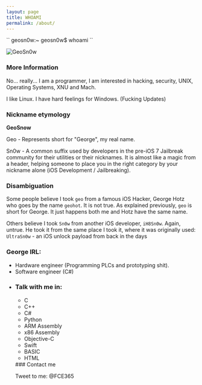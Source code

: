 ```yaml
---
layout: page
title: WHOAMI
permalink: /about/
---
```

<p>
``
geosn0w:~ geosn0w$ whoami
``
</p>
<img src="https://image.ibb.co/mkXiMn/lol.png" alt="GeoSn0w">

### More Information

No... really... I am a programmer, I am interested in hacking, security, UNIX, Operating Systems, XNU and Mach.

I like Linux. I have hard feelings for Windows. (Fucking Updates)

### Nickname etymology 
<b>GeoSnow</b>

Geo - Represents short for "George", my real name.

Sn0w - A common suffix used by developers in the pre-iOS 7 Jailbreak community for their utilities or their nicknames. It is almost like a magic from a header, helping someone to place you in the right category by your nickname alone (iOS Development / Jailbreaking).

### Disambiguation
Some people believe I took `geo` from a famous iOS Hacker, George Hotz who goes by the name `geohot`. It is not true. As explained previously, `geo` is short for George. It just happens both me and Hotz have the same name. 

Others believe I took `Sn0w` from another iOS developer, `iH8Sn0w`. Again, untrue. He took it from the same place I took it, where it was originally used: `UltraSn0w` - an iOS unlock payload from back in the days

### George IRL:
<ul>
<li>Hardware engineer (Programming PLCs and prototyping shit).</li>
<li>Software engineer (C#)<li>

### Talk with me in:
<ul>
<li>C</li>
<li>C++</li>
<li>C#</li>
<li>Python</li>
<li>ARM Assembly</li>
<li>x86 Assembly</li>
<li>Objective-C</li>
<li>Swift</li>
<li>BASIC</li>
<li>HTML</li>
</ul>
### Contact me

Tweet to me: @FCE365
